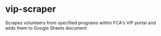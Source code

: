 # vip-scraper
Scrapes volunteers from specified programs within FCA's VIP portal and adds them to Google Sheets document
